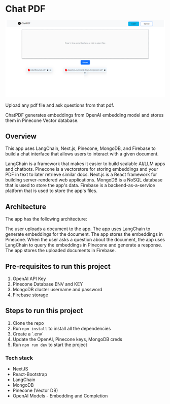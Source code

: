 # Chat PDF

<p align="center">
  <img src="public/chatpdfDemo.png" alt="demo" />
</p

Upload any pdf file and ask questions from that pdf. 

ChatPDF generates embeddings from OpenAI embedding model and stores them in Pinecone Vector database. 

## Overview
   This app uses LangChain, Next.js, Pinecone, MongoDB, and Firebase to build a chat interface that allows users to interact with a given document.

  LangChain is a framework that makes it easier to build scalable AI/LLM apps and chatbots.
  Pinecone is a vectorstore for storing embeddings and your PDF in text to later retrieve similar docs.
  Next.js is a React framework for building server-rendered web applications.
  MongoDB is a NoSQL database that is used to store the app's data.
  Firebase is a backend-as-a-service platform that is used to store the app's files.

## Architecture
   The app has the following architecture:

  The user uploads a document to the app.
  The app uses LangChain to generate embeddings for the document.
  The app stores the embeddings in Pinecone.
  When the user asks a question about the document, the app uses LangChain to query the embeddings in Pinecone and generate a response.
  The app stores the uploaded documents in Firebase.

## Pre-requisites to run this project

1. OpenAI API Key
2. Pinecone Database ENV and KEY
3. MongoDB cluster username and password
4. Firebase storage

## Steps to run this project

1. Clone the repo
2. Run `npm install` to install all the dependencies
3. Create a `.env'
4. Update the OpenAI, Pinecone keys, MongoDB creds 
5. Run `npm run dev` to start the project


### Tech stack

- NextJS
- React-Bootstrap
- LangChain
- MongoDB
- Pinecone (Vector DB)
- OpenAI Models - Embedding and Completion

